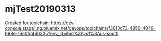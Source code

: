 # mjTest20190313
Created for toolchain: https://dev-console.stage1.ng.bluemix.net/devops/toolchains/f3613c73-4850-4049-b98e-16e0fd460335?env_id=ibm%3Ays1%3Aus-south
